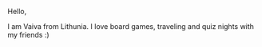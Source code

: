 Hello,

I am Vaiva from Lithunia. I love board games, traveling and quiz nights with my friends :)

